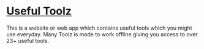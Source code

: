 # [Useful Toolz](https://www.useful.vercel.app)

This is a website or web app which contains useful tools which you might use everyday. Many Toolz is made to work offline giving you access to over 23+ useful tools.
